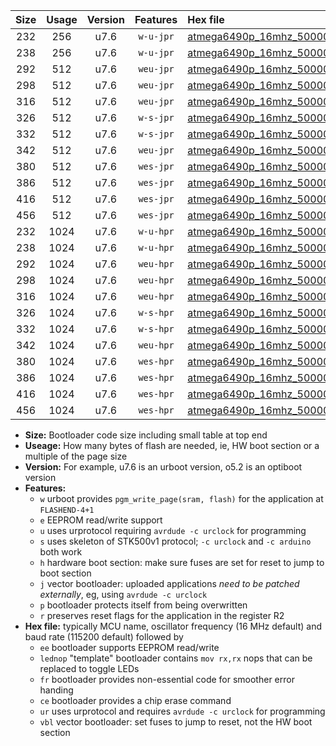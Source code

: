 |Size|Usage|Version|Features|Hex file|
|:-:|:-:|:-:|:-:|:--|
|232|256|u7.6|`w-u-jpr`|[atmega6490p_16mhz_500000bps_ur_vbl.hex](https://raw.githubusercontent.com/stefanrueger/urboot/main//atmega6490p_16mhz_500000bps_ur_vbl.hex)|
|238|256|u7.6|`w-u-jpr`|[atmega6490p_16mhz_500000bps_lednop_ur_vbl.hex](https://raw.githubusercontent.com/stefanrueger/urboot/main//atmega6490p_16mhz_500000bps_lednop_ur_vbl.hex)|
|292|512|u7.6|`weu-jpr`|[atmega6490p_16mhz_500000bps_ee_ur_vbl.hex](https://raw.githubusercontent.com/stefanrueger/urboot/main//atmega6490p_16mhz_500000bps_ee_ur_vbl.hex)|
|298|512|u7.6|`weu-jpr`|[atmega6490p_16mhz_500000bps_ee_lednop_ur_vbl.hex](https://raw.githubusercontent.com/stefanrueger/urboot/main//atmega6490p_16mhz_500000bps_ee_lednop_ur_vbl.hex)|
|316|512|u7.6|`weu-jpr`|[atmega6490p_16mhz_500000bps_ee_lednop_fr_ur_vbl.hex](https://raw.githubusercontent.com/stefanrueger/urboot/main//atmega6490p_16mhz_500000bps_ee_lednop_fr_ur_vbl.hex)|
|326|512|u7.6|`w-s-jpr`|[atmega6490p_16mhz_500000bps_vbl.hex](https://raw.githubusercontent.com/stefanrueger/urboot/main//atmega6490p_16mhz_500000bps_vbl.hex)|
|332|512|u7.6|`w-s-jpr`|[atmega6490p_16mhz_500000bps_lednop_vbl.hex](https://raw.githubusercontent.com/stefanrueger/urboot/main//atmega6490p_16mhz_500000bps_lednop_vbl.hex)|
|342|512|u7.6|`weu-jpr`|[atmega6490p_16mhz_500000bps_ee_lednop_fr_ce_ur_vbl.hex](https://raw.githubusercontent.com/stefanrueger/urboot/main//atmega6490p_16mhz_500000bps_ee_lednop_fr_ce_ur_vbl.hex)|
|380|512|u7.6|`wes-jpr`|[atmega6490p_16mhz_500000bps_ee_vbl.hex](https://raw.githubusercontent.com/stefanrueger/urboot/main//atmega6490p_16mhz_500000bps_ee_vbl.hex)|
|386|512|u7.6|`wes-jpr`|[atmega6490p_16mhz_500000bps_ee_lednop_vbl.hex](https://raw.githubusercontent.com/stefanrueger/urboot/main//atmega6490p_16mhz_500000bps_ee_lednop_vbl.hex)|
|416|512|u7.6|`wes-jpr`|[atmega6490p_16mhz_500000bps_ee_lednop_fr_vbl.hex](https://raw.githubusercontent.com/stefanrueger/urboot/main//atmega6490p_16mhz_500000bps_ee_lednop_fr_vbl.hex)|
|456|512|u7.6|`wes-jpr`|[atmega6490p_16mhz_500000bps_ee_lednop_fr_ce_vbl.hex](https://raw.githubusercontent.com/stefanrueger/urboot/main//atmega6490p_16mhz_500000bps_ee_lednop_fr_ce_vbl.hex)|
|232|1024|u7.6|`w-u-hpr`|[atmega6490p_16mhz_500000bps_ur.hex](https://raw.githubusercontent.com/stefanrueger/urboot/main//atmega6490p_16mhz_500000bps_ur.hex)|
|238|1024|u7.6|`w-u-hpr`|[atmega6490p_16mhz_500000bps_lednop_ur.hex](https://raw.githubusercontent.com/stefanrueger/urboot/main//atmega6490p_16mhz_500000bps_lednop_ur.hex)|
|292|1024|u7.6|`weu-hpr`|[atmega6490p_16mhz_500000bps_ee_ur.hex](https://raw.githubusercontent.com/stefanrueger/urboot/main//atmega6490p_16mhz_500000bps_ee_ur.hex)|
|298|1024|u7.6|`weu-hpr`|[atmega6490p_16mhz_500000bps_ee_lednop_ur.hex](https://raw.githubusercontent.com/stefanrueger/urboot/main//atmega6490p_16mhz_500000bps_ee_lednop_ur.hex)|
|316|1024|u7.6|`weu-hpr`|[atmega6490p_16mhz_500000bps_ee_lednop_fr_ur.hex](https://raw.githubusercontent.com/stefanrueger/urboot/main//atmega6490p_16mhz_500000bps_ee_lednop_fr_ur.hex)|
|326|1024|u7.6|`w-s-hpr`|[atmega6490p_16mhz_500000bps.hex](https://raw.githubusercontent.com/stefanrueger/urboot/main//atmega6490p_16mhz_500000bps.hex)|
|332|1024|u7.6|`w-s-hpr`|[atmega6490p_16mhz_500000bps_lednop.hex](https://raw.githubusercontent.com/stefanrueger/urboot/main//atmega6490p_16mhz_500000bps_lednop.hex)|
|342|1024|u7.6|`weu-hpr`|[atmega6490p_16mhz_500000bps_ee_lednop_fr_ce_ur.hex](https://raw.githubusercontent.com/stefanrueger/urboot/main//atmega6490p_16mhz_500000bps_ee_lednop_fr_ce_ur.hex)|
|380|1024|u7.6|`wes-hpr`|[atmega6490p_16mhz_500000bps_ee.hex](https://raw.githubusercontent.com/stefanrueger/urboot/main//atmega6490p_16mhz_500000bps_ee.hex)|
|386|1024|u7.6|`wes-hpr`|[atmega6490p_16mhz_500000bps_ee_lednop.hex](https://raw.githubusercontent.com/stefanrueger/urboot/main//atmega6490p_16mhz_500000bps_ee_lednop.hex)|
|416|1024|u7.6|`wes-hpr`|[atmega6490p_16mhz_500000bps_ee_lednop_fr.hex](https://raw.githubusercontent.com/stefanrueger/urboot/main//atmega6490p_16mhz_500000bps_ee_lednop_fr.hex)|
|456|1024|u7.6|`wes-hpr`|[atmega6490p_16mhz_500000bps_ee_lednop_fr_ce.hex](https://raw.githubusercontent.com/stefanrueger/urboot/main//atmega6490p_16mhz_500000bps_ee_lednop_fr_ce.hex)|

- **Size:** Bootloader code size including small table at top end
- **Useage:** How many bytes of flash are needed, ie, HW boot section or a multiple of the page size
- **Version:** For example, u7.6 is an urboot version, o5.2 is an optiboot version
- **Features:**
  + `w` urboot provides `pgm_write_page(sram, flash)` for the application at `FLASHEND-4+1`
  + `e` EEPROM read/write support
  + `u` uses urprotocol requiring `avrdude -c urclock` for programming
  + `s` uses skeleton of STK500v1 protocol; `-c urclock` and `-c arduino` both work
  + `h` hardware boot section: make sure fuses are set for reset to jump to boot section
  + `j` vector bootloader: uploaded applications *need to be patched externally*, eg, using `avrdude -c urclock`
  + `p` bootloader protects itself from being overwritten
  + `r` preserves reset flags for the application in the register R2
- **Hex file:** typically MCU name, oscillator frequency (16 MHz default) and baud rate (115200 default) followed by
  + `ee` bootloader supports EEPROM read/write
  + `lednop` "template" bootloader contains `mov rx,rx` nops that can be replaced to toggle LEDs
  + `fr` bootloader provides non-essential code for smoother error handing
  + `ce` bootloader provides a chip erase command
  + `ur` uses urprotocol and requires `avrdude -c urclock` for programming
  + `vbl` vector bootloader: set fuses to jump to reset, not the HW boot section
